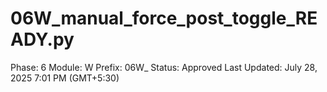 # 06W_manual_force_post_toggle_READY.py

Phase: 6
Module: W
Prefix: 06W_
Status: Approved
Last Updated: July 28, 2025 7:01 PM (GMT+5:30)